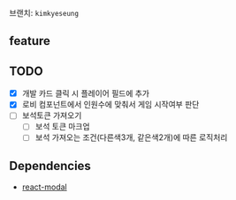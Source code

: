 브랜치: `kimkyeseung`

## feature

## TODO
- [x] 개발 카드 클릭 시 플레이어 필드에 추가
- [x] 로비 컴포넌트에서 인원수에 맞춰서 게임 시작여부 판단
- [ ] 보석토큰 가져오기
  - [ ] 보석 토큰 마크업
  - [ ] 보석 가져오는 조건(다른색3개, 같은색2개)에 따른 로직처리

## Dependencies
- [react-modal](https://github.com/reactjs/react-modal)